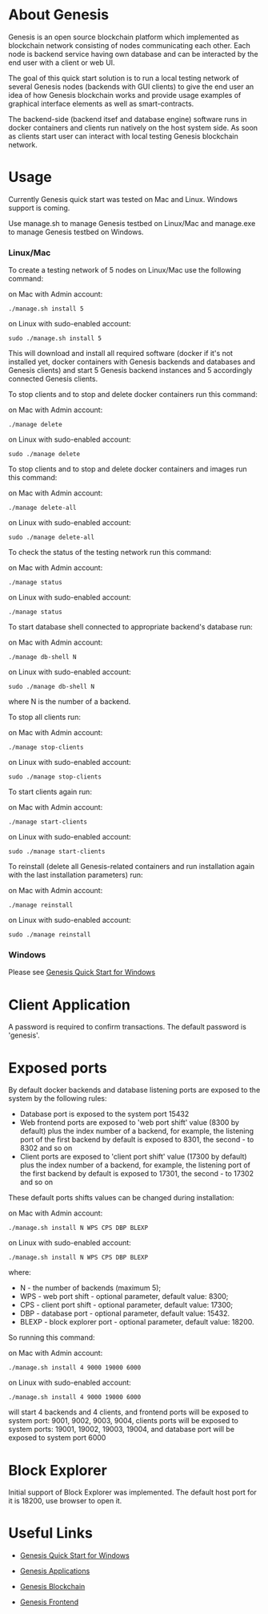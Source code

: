 About Genesis
=============

Genesis is an open source blockchain platform which implemented as blockchain network consisting of nodes communicating each other. Each node is backend service having own database and can be interacted by the end user with a client or web UI.

The goal of this quick start solution is to run a local testing network of several Genesis nodes (backends with GUI clients) to give the end user an idea of how Genesis blockchain works and provide usage examples of graphical interface elements as well as smart-contracts.

The backend-side (backend itsef and database engine) software runs in docker containers and clients run natively on the host system side.
As soon as clients start user can interact with local testing Genesis blockchain network.

Usage
=====

Currently Genesis quick start was tested on Mac and Linux.
Windows support is coming.

Use manage.sh to manage Genesis testbed on Linux/Mac and manage.exe to
manage Genesis testbed on Windows.

### Linux/Mac

To create a testing network of 5 nodes on Linux/Mac use the following command:

on Mac with Admin account:

```shell
./manage.sh install 5
```
on Linux with sudo-enabled account:

```shell
sudo ./manage.sh install 5
```

This will download and install all required software (docker if it's not installed yet, docker containers with Genesis backends and databases and Genesis clients)
and start 5 Genesis backend instances and 5 accordingly connected Genesis clients.

To stop clients and to stop and delete docker containers run this command:

on Mac with Admin account:
```shell
./manage delete
```
on Linux with sudo-enabled account:
```shell
sudo ./manage delete
```

To stop clients and to stop and delete docker containers and images run this command:

on Mac with Admin account:
```shell
./manage delete-all
```
on Linux with sudo-enabled account:
```shell
sudo ./manage delete-all
```

To check the status of the testing network run this command:

on Mac with Admin account:
```shell
./manage status
```
on Linux with sudo-enabled account:
```shell
./manage status
```

To start database shell connected to appropriate backend's database run:

on Mac with Admin account:
```shell
./manage db-shell N
```
on Linux with sudo-enabled account:
```shell
sudo ./manage db-shell N
```


where N is the number of a backend.

To stop all clients run:

on Mac with Admin account:
```shell
./manage stop-clients
```
on Linux with sudo-enabled account:
```shell
sudo ./manage stop-clients
```

To start clients again run:

on Mac with Admin account:
```shell
./manage start-clients
```
on Linux with sudo-enabled account:
```shell
sudo ./manage start-clients
```

To reinstall (delete all Genesis-related containers and run installation again with the last installation parameters) run:

on Mac with Admin account:
```shell
./manage reinstall
```
on Linux with sudo-enabled account:
```shell
sudo ./manage reinstall
```

### Windows

Please see [Genesis Quick Start for Windows](https://github.com/GenesisKernel/quick-start-win)

Client Application
==================

A password is required to confirm transactions. The default password is 'genesis'.

Exposed ports
=============

By default docker backends and database listening ports are exposed to the system by
 the following rules:

* Database port is exposed to the system port 15432
* Web frontend ports are exposed to 'web port shift' value (8300 by default) plus the index number of a backend, for example, the listening port of the first backend by default is exposed to 8301, the second - to 8302 and so on
* Client ports are exposed to 'client port shift' value  (17300 by default) plus the index number of a backend, for example, the listening port of the first backend by default is exposed to 17301, the second - to 17302 and so on

These default ports shifts values can be changed during installation:

on Mac with Admin account:
```shell
./manage.sh install N WPS CPS DBP BLEXP
```
on Linux with sudo-enabled account:
```shell
./manage.sh install N WPS CPS DBP BLEXP
```

where:

* N - the number of backends (maximum 5);
* WPS - web port shift - optional parameter, default value: 8300;
* CPS - client port shift - optional parameter, default value: 17300;
* DBP - database port - optional parameter, default value: 15432.
* BLEXP - block explorer port - optional parameter, default value: 18200.

So running this command:

on Mac with Admin account:
```shell
./manage.sh install 4 9000 19000 6000
```
on Linux with sudo-enabled account:
```shell
./manage.sh install 4 9000 19000 6000
```

will start 4 backends and 4 clients, and frontend ports will be exposed to system port: 9001, 9002, 9003, 9004, clients ports will be exposed to system ports: 19001, 19002, 19003, 19004, and database port will be exposed to system port 6000

Block Explorer
==============

Initial support of Block Explorer was implemented. The default host port for it is 18200, use browser to open it.

Useful Links
============

* [Genesis Quick Start for Windows](https://github.com/GenesisKernel/quick-start-win)

* [Genesis Applications](https://genesiskernel.github.io/apps/)

* [Genesis Blockchain](https://github.com/GenesisKernel/go-genesis)

* [Genesis Frontend](https://github.com/GenesisKernel/genesis-front)
